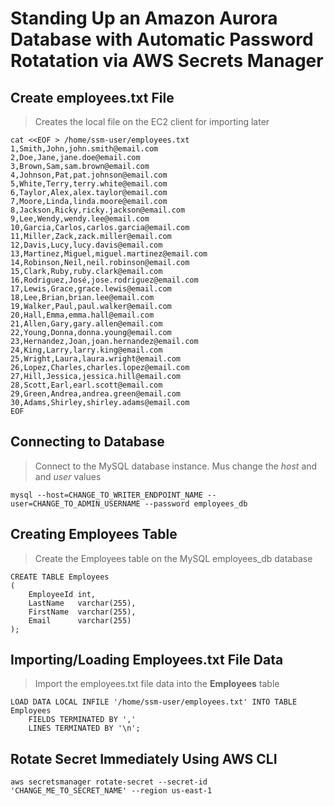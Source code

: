 # Standing Up an Amazon Aurora Database with Automatic Password Rotatation via AWS Secrets Manager

## Create employees.txt File

> Creates the local file on the EC2 client for importing later

```shell
cat <<EOF > /home/ssm-user/employees.txt
1,Smith,John,john.smith@email.com
2,Doe,Jane,jane.doe@email.com
3,Brown,Sam,sam.brown@email.com
4,Johnson,Pat,pat.johnson@email.com
5,White,Terry,terry.white@email.com
6,Taylor,Alex,alex.taylor@email.com
7,Moore,Linda,linda.moore@email.com
8,Jackson,Ricky,ricky.jackson@email.com
9,Lee,Wendy,wendy.lee@email.com
10,Garcia,Carlos,carlos.garcia@email.com
11,Miller,Zack,zack.miller@email.com
12,Davis,Lucy,lucy.davis@email.com
13,Martinez,Miguel,miguel.martinez@email.com
14,Robinson,Neil,neil.robinson@email.com
15,Clark,Ruby,ruby.clark@email.com
16,Rodriguez,José,jose.rodriguez@email.com
17,Lewis,Grace,grace.lewis@email.com
18,Lee,Brian,brian.lee@email.com
19,Walker,Paul,paul.walker@email.com
20,Hall,Emma,emma.hall@email.com
21,Allen,Gary,gary.allen@email.com
22,Young,Donna,donna.young@email.com
23,Hernandez,Joan,joan.hernandez@email.com
24,King,Larry,larry.king@email.com
25,Wright,Laura,laura.wright@email.com
26,Lopez,Charles,charles.lopez@email.com
27,Hill,Jessica,jessica.hill@email.com
28,Scott,Earl,earl.scott@email.com
29,Green,Andrea,andrea.green@email.com
30,Adams,Shirley,shirley.adams@email.com
EOF
```

## Connecting to Database

> Connect to the MySQL database instance. Mus change the _host_ and and _user_ values

```shell
mysql --host=CHANGE_TO_WRITER_ENDPOINT_NAME --user=CHANGE_TO_ADMIN_USERNAME --password employees_db
```

## Creating Employees Table

> Create the Employees table on the MySQL employees_db database

```mysql
CREATE TABLE Employees
(
    EmployeeId int,
    LastName   varchar(255),
    FirstName  varchar(255),
    Email      varchar(255)
);
```

## Importing/Loading Employees.txt File Data

> Import the employees.txt file data into the **Employees** table

```mysql
LOAD DATA LOCAL INFILE '/home/ssm-user/employees.txt' INTO TABLE Employees
    FIELDS TERMINATED BY ','
    LINES TERMINATED BY '\n';
```

## Rotate Secret Immediately Using AWS CLI

```shell
aws secretsmanager rotate-secret --secret-id 'CHANGE_ME_TO_SECRET_NAME' --region us-east-1
```